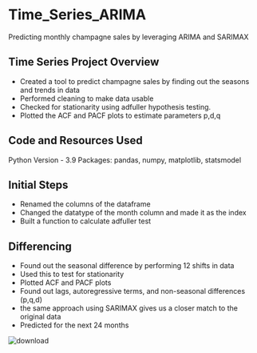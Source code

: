# Time_Series_ARIMA
Predicting monthly champagne sales by leveraging ARIMA and SARIMAX


## Time Series Project Overview

- Created a tool to predict champagne sales by finding out the seasons and trends in data
- Performed cleaning to make data usable
- Checked for stationarity using adfuller hypothesis testing.
- Plotted the ACF and PACF plots to estimate parameters p,d,q


## Code and Resources Used 

Python Version - 3.9 Packages: pandas, numpy, matplotlib, statsmodel

## Initial Steps

- Renamed the columns of the dataframe
- Changed the datatype of the month column and made it as the index
- Built a function to calculate adfuller test

## Differencing 

- Found out the seasonal difference by performing 12 shifts in data
- Used this to test for stationarity
- Plotted ACF and PACF plots
- Found out lags, autoregressive terms, and non-seasonal differences (p,q,d)
- the same approach using SARIMAX gives us a closer match to the original data
- Predicted for the next 24 months

![download](https://github.com/vighnesh-balaji/Time_Series_ARIMA/assets/39007695/1e40da8b-1f6b-4d1a-b268-94f546630cce)

  
